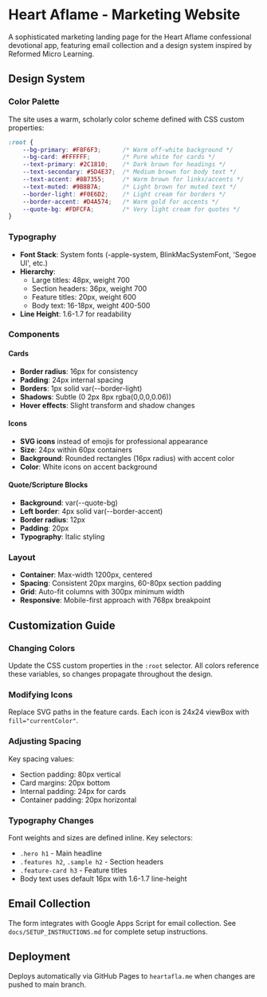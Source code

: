 # Heart Aflame - Marketing Website

A sophisticated marketing landing page for the Heart Aflame confessional devotional app, featuring email collection and a design system inspired by Reformed Micro Learning.

## Design System

### Color Palette
The site uses a warm, scholarly color scheme defined with CSS custom properties:

```css
:root {
    --bg-primary: #F8F6F3;      /* Warm off-white background */
    --bg-card: #FFFFFF;         /* Pure white for cards */
    --text-primary: #2C1810;    /* Dark brown for headings */
    --text-secondary: #5D4E37;  /* Medium brown for body text */
    --text-accent: #8B7355;     /* Warm brown for links/accents */
    --text-muted: #9B8B7A;      /* Light brown for muted text */
    --border-light: #F0E6D2;    /* Light cream for borders */
    --border-accent: #D4A574;   /* Warm gold for accents */
    --quote-bg: #FDFCFA;        /* Very light cream for quotes */
}
```

### Typography
- **Font Stack**: System fonts (-apple-system, BlinkMacSystemFont, 'Segoe UI', etc.)
- **Hierarchy**: 
  - Large titles: 48px, weight 700
  - Section headers: 36px, weight 700
  - Feature titles: 20px, weight 600
  - Body text: 16-18px, weight 400-500
- **Line Height**: 1.6-1.7 for readability

### Components

#### Cards
- **Border radius**: 16px for consistency
- **Padding**: 24px internal spacing
- **Borders**: 1px solid var(--border-light)
- **Shadows**: Subtle (0 2px 8px rgba(0,0,0,0.06))
- **Hover effects**: Slight transform and shadow changes

#### Icons
- **SVG icons** instead of emojis for professional appearance
- **Size**: 24px within 60px containers
- **Background**: Rounded rectangles (16px radius) with accent color
- **Color**: White icons on accent background

#### Quote/Scripture Blocks
- **Background**: var(--quote-bg)
- **Left border**: 4px solid var(--border-accent)
- **Border radius**: 12px
- **Padding**: 20px
- **Typography**: Italic styling

### Layout
- **Container**: Max-width 1200px, centered
- **Spacing**: Consistent 20px margins, 60-80px section padding
- **Grid**: Auto-fit columns with 300px minimum width
- **Responsive**: Mobile-first approach with 768px breakpoint

## Customization Guide

### Changing Colors
Update the CSS custom properties in the `:root` selector. All colors reference these variables, so changes propagate throughout the design.

### Modifying Icons
Replace SVG paths in the feature cards. Each icon is 24x24 viewBox with `fill="currentColor"`.

### Adjusting Spacing
Key spacing values:
- Section padding: 80px vertical
- Card margins: 20px bottom
- Internal padding: 24px for cards
- Container padding: 20px horizontal

### Typography Changes
Font weights and sizes are defined inline. Key selectors:
- `.hero h1` - Main headline
- `.features h2`, `.sample h2` - Section headers
- `.feature-card h3` - Feature titles
- Body text uses default 16px with 1.6-1.7 line-height

## Email Collection

The form integrates with Google Apps Script for email collection. See `docs/SETUP_INSTRUCTIONS.md` for complete setup instructions.

## Deployment

Deploys automatically via GitHub Pages to `heartafla.me` when changes are pushed to main branch.
